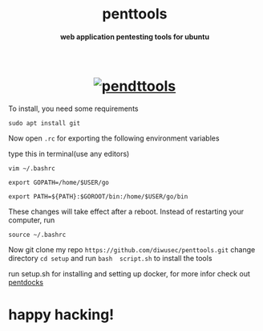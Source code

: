 <h1 align="center">penttools</h1>
<h4 align="center">web application pentesting tools for ubuntu</h4>

<h1 align="center">
  <br>
  <a href="https://github.com/diwusec/penttools"><img src="https://blogvaronis2.wpengine.com/wp-content/uploads/2020/05/varonis-pentesting-hero@2x-1-1.png" alt="pendttools"></a>
  <br>
</h1>

To install, you need some requirements

```
sudo apt install git
```

Now open `.rc` for exporting the following environment variables
 
type this in terminal(use any editors)

`vim ~/.bashrc`
```
export GOPATH=/home/$USER/go
```
```
export PATH=${PATH}:$GOROOT/bin:/home/$USER/go/bin
```
These changes will take effect after a reboot. Instead of restarting your computer, run

`source ~/.bashrc`

Now git clone my repo `https://github.com/diwusec/penttools.git` change directory `cd setup` and run `bash  script.sh` to install the tools

<p>run setup.sh for installing and setting up docker, for more infor check out<a href="https://github.com/diwusec/penttools"> pentdocks</a></p>

# happy hacking!
